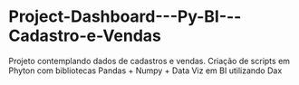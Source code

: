 # Project-Dashboard---Py-BI---Cadastro-e-Vendas
Projeto contemplando dados de cadastros e vendas. Criação de scripts em Phyton com bibliotecas Pandas + Numpy + Data Viz em BI utilizando Dax
